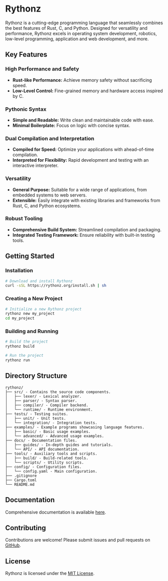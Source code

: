 # Rythonz

Rythonz is a cutting-edge programming language that seamlessly combines the best features of Rust, C, and Python. Designed for versatility and performance, Rythonz excels in operating system development, robotics, low-level programming, application and web development, and more.

## Key Features

### High Performance and Safety
- **Rust-like Performance:** Achieve memory safety without sacrificing speed.
- **Low-Level Control:** Fine-grained memory and hardware access inspired by C.

### Pythonic Syntax
- **Simple and Readable:** Write clean and maintainable code with ease.
- **Minimal Boilerplate:** Focus on logic with concise syntax.

### Dual Compilation and Interpretation
- **Compiled for Speed:** Optimize your applications with ahead-of-time compilation.
- **Interpreted for Flexibility:** Rapid development and testing with an interactive interpreter.

### Versatility
- **General Purpose:** Suitable for a wide range of applications, from embedded systems to web servers.
- **Extensible:** Easily integrate with existing libraries and frameworks from Rust, C, and Python ecosystems.

### Robust Tooling
- **Comprehensive Build System:** Streamlined compilation and packaging.
- **Integrated Testing Framework:** Ensure reliability with built-in testing tools.

## Getting Started

### Installation

```bash
# Download and install Rythonz
curl -sSL https://rythonz.org/install.sh | sh
```

### Creating a New Project

```bash
# Initialize a new Rythonz project
rythonz new my_project
cd my_project
```

### Building and Running

```bash
# Build the project
rythonz build

# Run the project
rythonz run
```

## Directory Structure

```
rythonz/
├── src/ - Contains the source code components.
│   ├── lexer/ - Lexical analyzer.
│   ├── parser/ - Syntax parser.
│   ├── compiler/ - Compiler backend.
│   └── runtime/ - Runtime environment.
├── tests/ - Testing suites.
│   ├── unit/ - Unit tests.
│   └── integration/ - Integration tests.
├── examples/ - Example programs showcasing language features.
│   ├── basic/ - Basic usage examples.
│   └── advanced/ - Advanced usage examples.
├── docs/ - Documentation files.
│   ├── guides/ - In-depth guides and tutorials.
│   └── API/ - API documentation.
├── tools/ - Auxiliary tools and scripts.
│   ├── build/ - Build-related tools.
│   └── scripts/ - Utility scripts.
├── config/ - Configuration files.
│   └── config.yaml - Main configuration.
├── .gitignore
├── Cargo.toml
└── README.md
```

## Documentation

Comprehensive documentation is available [here](https://rythonz.org/docs).

## Contributing

Contributions are welcome! Please submit issues and pull requests on [GitHub](https://github.com/rythonz/rythonz).

## License

Rythonz is licensed under the [MIT License](LICENSE).
